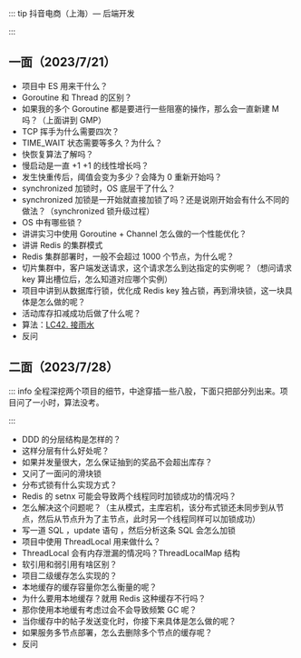 ::: tip 抖音电商（上海）— 后端开发

:::

## 一面（2023/7/21）

- 项目中 ES 用来干什么？
- Goroutine 和 Thread 的区别？
- 如果我的多个 Goroutine 都是要进行一些阻塞的操作，那么会一直新建 M 吗？（上面讲到 GMP）
- TCP 挥手为什么需要四次？
- TIME_WAIT 状态需要等多久？为什么？
- 快恢复算法了解吗？
- 慢启动是一直 +1 +1 的线性增长吗？
- 发生快重传后，阈值会变为多少？会降为 0 重新开始吗？
- synchronized 加锁时，OS 底层干了什么？
- synchronized 加锁是一开始就直接加锁了吗？还是说刚开始会有什么不同的做法？（synchronized 锁升级过程）
- OS 中有哪些锁？
- 讲讲实习中使用 Goroutine + Channel 怎么做的一个性能优化？
- 讲讲 Redis 的集群模式
- Redis 集群部署时，一般不会超过 1000 个节点，为什么呢？
- 切片集群中，客户端发送请求，这个请求怎么到达指定的实例呢？（想问请求 key 算出槽位后，怎么知道对应哪个实例）
- 项目中讲到从数据库行锁，优化成 Redis key 独占锁，再到滑块锁，这一块具体是怎么做的呢？
- 活动库存扣减成功后做了什么呢？
- 算法：[LC42. 接雨水](https://leetcode.cn/problems/trapping-rain-water/)
- 反问



## 二面（2023/7/28）

::: info 全程深挖两个项目的细节，中途穿插一些八股，下面只把部分列出来。项目问了一小时，算法没考。

:::

- DDD 的分层结构是怎样的？
- 这样分层有什么好处呢？
- 如果并发量很大，怎么保证抽到的奖品不会超出库存？
- 又问了一面问的滑块锁
- 分布式锁有什么实现方式？
- Redis 的 setnx 可能会导致两个线程同时加锁成功的情况吗？
- 怎么解决这个问题呢？（主从模式，主库宕机，该分布式锁还未同步到从节点，然后从节点升为了主节点，此时另一个线程同样可以加锁成功）
- 写一道 SQL ，update 语句 ，然后分析这条 SQL 会怎么加锁
- 项目中使用 ThreadLocal 用来做什么？
- ThreadLocal 会有内存泄漏的情况吗？ThreadLocalMap 结构
- 软引用和弱引用有啥区别？
- 项目二级缓存怎么实现的？
- 本地缓存的缓存容量你怎么衡量的呢？
- 为什么要用本地缓存？就用 Redis 这种缓存不行吗？
- 那你使用本地缓有考虑过会不会导致频繁 GC 呢？
- 当你缓存中的帖子发送变化时，你接下来具体是怎么做的呢？
- 如果服务多节点部署，怎么去删除多个节点的缓存呢？
- 反问









